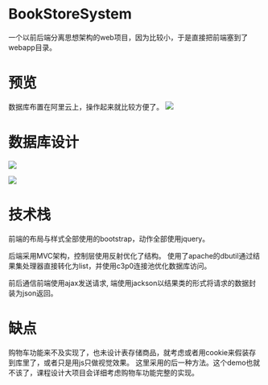 # BookStoreSystem

一个以前后端分离思想架构的web项目，因为比较小，于是直接把前端塞到了webapp目录。

# 预览
数据库布置在阿里云上，操作起来就比较方便了。
![]( https://image--bed.oss-cn-qingdao.aliyuncs.com/image--bed--PicGo/20200607042918.png?x-oss-process=image)

# 数据库设计
![](https://image--bed.oss-cn-qingdao.aliyuncs.com/image--bed--PicGo/20200607043234.png?x-oss-process=image)


![](https://image--bed.oss-cn-qingdao.aliyuncs.com/image--bed--PicGo/20200607043123.png?x-oss-process=image)

# 技术栈

前端的布局与样式全部使用的bootstrap，动作全部使用jquery。

后端采用MVC架构，控制层使用反射优化了结构。
使用了apache的dbutil通过结果集处理器直接转化为list，并使用c3p0连接池优化数据库访问。

前后通信前端使用ajax发送请求, 端使用jackson以结果类的形式将请求的数据封装为json返回。

# 缺点

购物车功能来不及实现了，也未设计表存储商品，就考虑或者用cookie来假装存到库里了，或者只是用js只做视觉效果。
这里采用的后一种方法。这个demo也就不该了，课程设计大项目会详细考虑购物车功能完整的实现。
